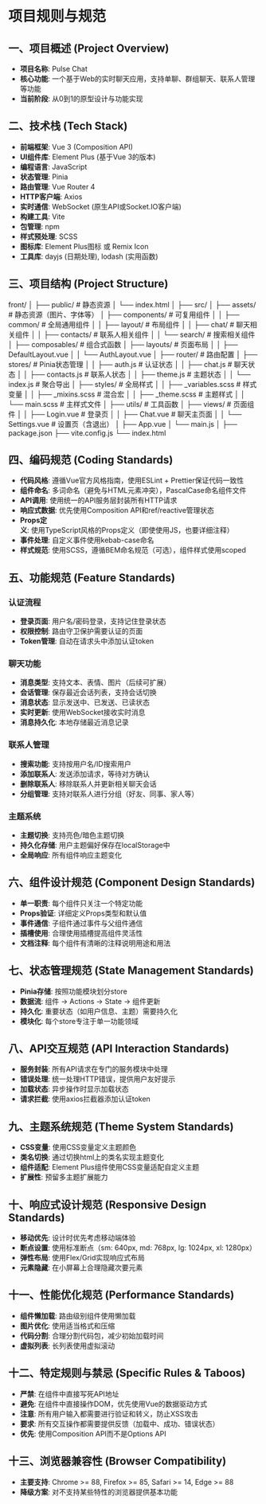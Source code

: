 # 项目规则与规范

## 一、项目概述 (Project Overview)
- **项目名称**: Pulse Chat
- **核心功能**: 一个基于Web的实时聊天应用，支持单聊、群组聊天、联系人管理等功能
- **当前阶段**: 从0到1的原型设计与功能实现

## 二、技术栈 (Tech Stack)
- **前端框架**: Vue 3 (Composition API)
- **UI组件库**: Element Plus (基于Vue 3的版本)
- **编程语言**: JavaScript
- **状态管理**: Pinia
- **路由管理**: Vue Router 4
- **HTTP客户端**: Axios
- **实时通信**: WebSocket (原生API或Socket.IO客户端)
- **构建工具**: Vite
- **包管理**: npm
- **样式预处理**: SCSS
- **图标库**: Element Plus图标 或 Remix Icon
- **工具库**: dayjs (日期处理), lodash (实用函数)

## 三、项目结构 (Project Structure)
front/
│
├── public/ # 静态资源
│ └── index.html
│
├── src/
│ ├── assets/ # 静态资源（图片、字体等）
│ ├── components/ # 可复用组件
│ │ ├── common/ # 全局通用组件
│ │ ├── layout/ # 布局组件
│ │ ├── chat/ # 聊天相关组件
│ │ ├── contacts/ # 联系人相关组件
│ │ └── search/ # 搜索相关组件
│ ├── composables/ # 组合式函数
│ ├── layouts/ # 页面布局
│ │ ├── DefaultLayout.vue
│ │ └── AuthLayout.vue
│ ├── router/ # 路由配置
│ ├── stores/ # Pinia状态管理
│ │ ├── auth.js # 认证状态
│ │ ├── chat.js # 聊天状态
│ │ ├── contacts.js # 联系人状态
│ │ ├── theme.js # 主题状态
│ │ └── index.js # 聚合导出
│ ├── styles/ # 全局样式
│ │ ├── _variables.scss # 样式变量
│ │ ├── _mixins.scss # 混合宏
│ │ ├── _theme.scss # 主题样式
│ │ └── main.scss # 主样式文件
│ ├── utils/ # 工具函数
│ ├── views/ # 页面组件
│ │ ├── Login.vue # 登录页
│ │ ├── Chat.vue # 聊天主页面
│ │ └── Settings.vue # 设置页（含退出）
│ ├── App.vue
│ └── main.js
│
├── package.json
├── vite.config.js
└── index.html

## 四、编码规范 (Coding Standards)
- **代码风格**: 遵循Vue官方风格指南，使用ESLint + Prettier保证代码一致性
- **组件命名**: 多词命名（避免与HTML元素冲突），PascalCase命名组件文件
- **API调用**: 使用统一的API服务层封装所有HTTP请求
- **响应式数据**: 优先使用Composition API和ref/reactive管理状态
- **Props定义**: 使用TypeScript风格的Props定义（即使使用JS，也要详细注释）
- **事件处理**: 自定义事件使用kebab-case命名
- **样式规范**: 使用SCSS，遵循BEM命名规范（可选），组件样式使用scoped

## 五、功能规范 (Feature Standards)
### 认证流程
- **登录页面**: 用户名/密码登录，支持记住登录状态
- **权限控制**: 路由守卫保护需要认证的页面
- **Token管理**: 自动在请求头中添加认证token

### 聊天功能
- **消息类型**: 支持文本、表情、图片（后续可扩展）
- **会话管理**: 保存最近会话列表，支持会话切换
- **消息状态**: 显示发送中、已发送、已读状态
- **实时更新**: 使用WebSocket接收实时消息
- **消息持久化**: 本地存储最近消息记录

### 联系人管理
- **搜索功能**: 支持按用户名/ID搜索用户
- **添加联系人**: 发送添加请求，等待对方确认
- **删除联系人**: 移除联系人并更新相关聊天会话
- **分组管理**: 支持对联系人进行分组（好友、同事、家人等）

### 主题系统
- **主题切换**: 支持亮色/暗色主题切换
- **持久化存储**: 用户主题偏好保存在localStorage中
- **全局响应**: 所有组件响应主题变化

## 六、组件设计规范 (Component Design Standards)
- **单一职责**: 每个组件只关注一个特定功能
- **Props验证**: 详细定义Props类型和默认值
- **事件通信**: 子组件通过事件与父组件通信
- **插槽使用**: 合理使用插槽提高组件灵活性
- **文档注释**: 每个组件有清晰的注释说明用途和用法

## 七、状态管理规范 (State Management Standards)
- **Pinia存储**: 按照功能模块划分store
- **数据流**: 组件 -> Actions -> State -> 组件更新
- **持久化**: 重要状态（如用户信息、主题）需要持久化
- **模块化**: 每个store专注于单一功能领域

## 八、API交互规范 (API Interaction Standards)
- **服务封装**: 所有API请求在专门的服务模块中处理
- **错误处理**: 统一处理HTTP错误，提供用户友好提示
- **加载状态**: 异步操作时显示加载状态
- **请求拦截**: 使用axios拦截器添加认证token

## 九、主题系统规范 (Theme System Standards)
- **CSS变量**: 使用CSS变量定义主题颜色
- **类名切换**: 通过切换html上的类名实现主题变化
- **组件适配**: Element Plus组件使用CSS变量适配自定义主题
- **扩展性**: 预留多主题扩展能力

## 十、响应式设计规范 (Responsive Design Standards)
- **移动优先**: 设计时优先考虑移动端体验
- **断点设置**: 使用标准断点（sm: 640px, md: 768px, lg: 1024px, xl: 1280px）
- **弹性布局**: 使用Flex/Grid实现响应式布局
- **元素隐藏**: 在小屏幕上合理隐藏次要元素

## 十一、性能优化规范 (Performance Standards)
- **组件懒加载**: 路由级别组件使用懒加载
- **图片优化**: 使用适当格式和压缩
- **代码分割**: 合理分割代码包，减少初始加载时间
- **虚拟列表**: 长列表使用虚拟滚动

## 十二、特定规则与禁忌 (Specific Rules & Taboos)
- **严禁**: 在组件中直接写死API地址
- **避免**: 在组件中直接操作DOM，优先使用Vue的数据驱动方式
- **注意**: 所有用户输入都需要进行验证和转义，防止XSS攻击
- **要求**: 所有交互操作都需要提供反馈（加载中、成功、错误状态）
- **优先**: 使用Composition API而不是Options API

## 十三、浏览器兼容性 (Browser Compatibility)
- **主要支持**: Chrome >= 88, Firefox >= 85, Safari >= 14, Edge >= 88
- **降级方案**: 对不支持某些特性的浏览器提供基本功能